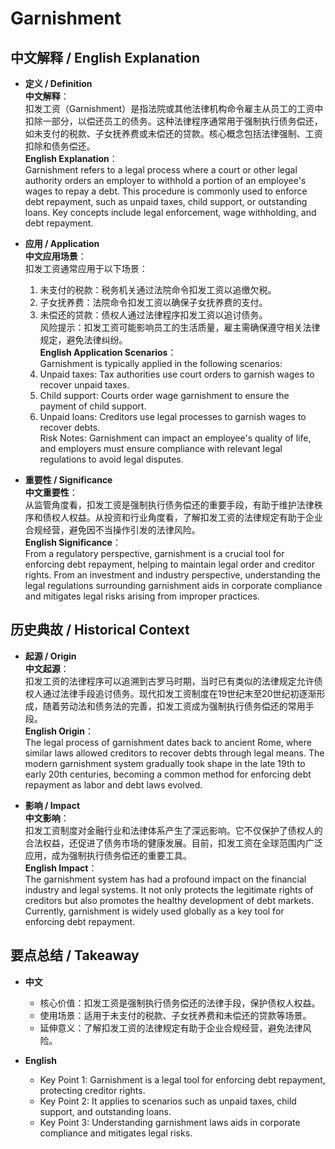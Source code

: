 # Garnishment

## 中文解释 / English Explanation

* **定义 / Definition**  
  **中文解释**：  
  扣发工资（Garnishment）是指法院或其他法律机构命令雇主从员工的工资中扣除一部分，以偿还员工的债务。这种法律程序通常用于强制执行债务偿还，如未支付的税款、子女抚养费或未偿还的贷款。核心概念包括法律强制、工资扣除和债务偿还。  
  **English Explanation**：  
  Garnishment refers to a legal process where a court or other legal authority orders an employer to withhold a portion of an employee's wages to repay a debt. This procedure is commonly used to enforce debt repayment, such as unpaid taxes, child support, or outstanding loans. Key concepts include legal enforcement, wage withholding, and debt repayment.

* **应用 / Application**  
  **中文应用场景**：  
  扣发工资通常应用于以下场景：  
  1. 未支付的税款：税务机关通过法院命令扣发工资以追缴欠税。  
  2. 子女抚养费：法院命令扣发工资以确保子女抚养费的支付。  
  3. 未偿还的贷款：债权人通过法律程序扣发工资以追讨债务。  
  风险提示：扣发工资可能影响员工的生活质量，雇主需确保遵守相关法律规定，避免法律纠纷。  
  **English Application Scenarios**：  
  Garnishment is typically applied in the following scenarios:  
  1. Unpaid taxes: Tax authorities use court orders to garnish wages to recover unpaid taxes.  
  2. Child support: Courts order wage garnishment to ensure the payment of child support.  
  3. Unpaid loans: Creditors use legal processes to garnish wages to recover debts.  
  Risk Notes: Garnishment can impact an employee's quality of life, and employers must ensure compliance with relevant legal regulations to avoid legal disputes.

* **重要性 / Significance**  
  **中文重要性**：  
  从监管角度看，扣发工资是强制执行债务偿还的重要手段，有助于维护法律秩序和债权人权益。从投资和行业角度看，了解扣发工资的法律规定有助于企业合规经营，避免因不当操作引发的法律风险。  
  **English Significance**：  
  From a regulatory perspective, garnishment is a crucial tool for enforcing debt repayment, helping to maintain legal order and creditor rights. From an investment and industry perspective, understanding the legal regulations surrounding garnishment aids in corporate compliance and mitigates legal risks arising from improper practices.

## 历史典故 / Historical Context

* **起源 / Origin**  
  **中文起源**：  
  扣发工资的法律程序可以追溯到古罗马时期，当时已有类似的法律规定允许债权人通过法律手段追讨债务。现代扣发工资制度在19世纪末至20世纪初逐渐形成，随着劳动法和债务法的完善，扣发工资成为强制执行债务偿还的常用手段。  
  **English Origin**：  
  The legal process of garnishment dates back to ancient Rome, where similar laws allowed creditors to recover debts through legal means. The modern garnishment system gradually took shape in the late 19th to early 20th centuries, becoming a common method for enforcing debt repayment as labor and debt laws evolved.

* **影响 / Impact**  
  **中文影响**：  
  扣发工资制度对金融行业和法律体系产生了深远影响。它不仅保护了债权人的合法权益，还促进了债务市场的健康发展。目前，扣发工资在全球范围内广泛应用，成为强制执行债务偿还的重要工具。  
  **English Impact**：  
  The garnishment system has had a profound impact on the financial industry and legal systems. It not only protects the legitimate rights of creditors but also promotes the healthy development of debt markets. Currently, garnishment is widely used globally as a key tool for enforcing debt repayment.

## 要点总结 / Takeaway

* **中文**  
  - 核心价值：扣发工资是强制执行债务偿还的法律手段，保护债权人权益。  
  - 使用场景：适用于未支付的税款、子女抚养费和未偿还的贷款等场景。  
  - 延伸意义：了解扣发工资的法律规定有助于企业合规经营，避免法律风险。

* **English**  
  - Key Point 1: Garnishment is a legal tool for enforcing debt repayment, protecting creditor rights.  
  - Key Point 2: It applies to scenarios such as unpaid taxes, child support, and outstanding loans.  
  - Key Point 3: Understanding garnishment laws aids in corporate compliance and mitigates legal risks.